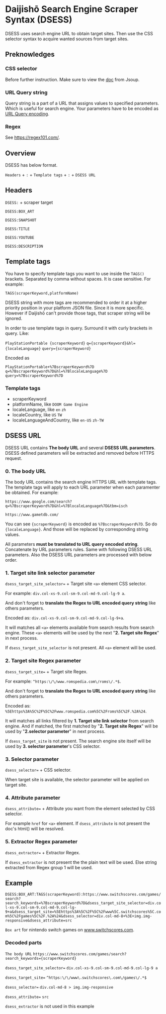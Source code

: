 # Daijishō Search Engine Scraper Syntax (DSESS)

DSESS uses search engine URL to obtain target sites. Then use the CSS selector syntax to acquire wanted sources from target sites.

## Preknowledges
### CSS selector
Before further instruction. Make sure to view the [doc](https://jsoup.org/cookbook/extracting-data/selector-syntax) from Jsoup.

### URL Query string
Query string is a part of a URL that assigns values to specified parameters. Which is useful for search engine.
Your parameters have to be encoded as [URL Query encoding](https://www.url-encode-decode.com/).

### Regex
See https://regex101.com/.

## Overview
DSESS has below format.

`Headers` + `:` + `Template tags` + `:` + `DSESS URL`

## Headers
`DSESS:` + scraper target

`DSESS:BOX_ART`

`DSESS:SNAPSHOT`

`DSESS:TITLE`

`DSESS:YOUTUBE`

`DSESS:DESCRIPTION`

## Template tags
You have to specify template tags you want to use inside the `TAGS()` brackets. Separated by comma without spaces. It is case sensitive. For example:

`TAGS(scraperKeyword,platformName)`

DSESS string with more tags are recommended to order it at a higher priority position in your platform JSON file. Since it is more specific. However if Daijishō can't provide those tags, that scraper string will be ignored.

In order to use template tags in query. Surround it with curly brackets in query. Like:

`PlayStationPortable {scraperKeyword}` `q={scraperKeyword}&hl={localeLanguage}` `query={scraperKeyword}`

Encoded as

`PlayStationPortable+%7BscraperKeyword%7D` `q=%7BscraperKeyword%7D&hl=%7BlocaleLanguage%7D` `query=%7BscraperKeyword%7D`

### Template tags
- scraperKeyword
- platformName, like `DOOM Game Engine`
- localeLanguage, like `en` `zh`
- localeCountry, like `US` `TW`
- localeLanguageAndCountry, like `en-US` `zh-TW`

## DSESS URL
DSESS URL contains **The body URL** and several **DSESS URL parameters**.
DSESS defined parameters will be extracted and removed before HTTPS request.

### 0. The body URL
The body URL contains the search engine HTTPS URL with template tags. The template tags will apply to each URL parameter when each paramenter be obtained. For example:

`https://www.google.com/search?q=%7BscraperKeyword%7D&hl=%7BlocaleLanguage%7D&tbm=isch`

`https://www.gametdb.com/`


You can see  `{scraperKeyword}` is encoded as `%7BscraperKeyword%7D`. So do `{localeLanguage}`. And those will be replaced by corresponding string values.

All parameters **must be translated to URL query encoded string**. Concatenate by URL parameters rules.
Same with following DSESS URL parameters. Also the DSESS URL parameters are processed with below order.

### 1. Target site link selector parameter
`dsess_target_site_selector=` + Target site `<a>` element CSS selector.

For example: `div.col-xs-9.col-sm-9.col-md-9.col-lg-9 a`.

And don't forget to **translate the Regex to URL encoded query string** like others parameters.

Encoded as: `div.col-xs-9.col-sm-9.col-md-9.col-lg-9+a`.

It will matches all `<a>` elements available from search results from search engine. These `<a>` elements will be used by the next "**2. Target site Regex**" in next process.

If `dsess_target_site_selector` is not present. All `<a>` element will be used.


### 2. Target site Regex parameter
`dsess_target_site=` + Target site Regex.

For example: `^https:\/\/www.romspedia.com\/roms\/.*$`.

And don't forget to **translate the Regex to URL encoded query string** like others parameters.

Encoded as: `%5Ehttps%3A%5C%2F%5C%2Fwww.romspedia.com%5C%2Froms%5C%2F.%2A%24`.

It will matches all links filtered by **1. Target site link selector** from search engine. And if matched, the first matched by "**2. Target site Regex**"  will be used by "**2.selector parameter**" in next process.

If `dsess_target_site` is not present. The search engine site itself will be used by **3. selector parameter**'s CSS selector.


### 3. Selector parameter
`dsess_selector=` + CSS selector.

When target site is available, the selector parameter will be applied on target site.


### 4. Attribute parameter
`dsess_attribute=` + Attribute you want from the element selected by CSS selector.

For example `href` for `<a>` element.
If `dsess_attribute` is not present the doc's html() will be resolved.


### 5. Extractor Regex parameter
`dsess_extractor=` + Extractor Regex.

If `dsess_extractor` is not present the the plain text will be used. Else string extracted from Regex group 1 will be used.


## Example
`DSESS:BOX_ART:TAGS(scraperKeyword):https://www.switchscores.com/games/search?search_keywords=%7BscraperKeyword%7D&dsess_target_site_selector=div.col-xs-9.col-sm-9.col-md-9.col-lg-9+a&dsess_target_site=%5Ehttps%3A%5C%2F%5C%2Fwww%5C.switchscores%5C.com%5C%2Fgames%5C%2F.%2A%24&dsess_selector=div.col-md-8+%3E+img.img-responsive&dsess_attribute=src`

`Box art` for nintendo switch games on www.switchscores.com.

### Decoded parts

`The body URL` `https://www.switchscores.com/games/search?search_keywords={scraperKeyword}`

`dsess_target_site_selector=` `div.col-xs-9.col-sm-9.col-md-9.col-lg-9 a`

`dsess_target_site=` `^https:\/\/www\.switchscores\.com\/games\/.*$`

`dsess_selector=` `div.col-md-8 > img.img-responsive`

`dsess_attribute=` `src`

`dsess_extractor` is not used in this example
